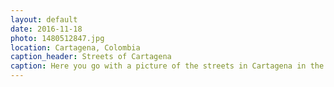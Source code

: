 ```yaml
---
layout: default
date: 2016-11-18
photo: 1480512847.jpg
location: Cartagena, Colombia
caption_header: Streets of Cartagena
caption: Here you go with a picture of the streets in Cartagena in the historical center. Every house is painted in specific color, with balcony and nice street lights :)
---
```

